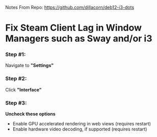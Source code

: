 Notes From Repo: https://github.com/dillacorn/deb12-i3-dots

# Fix Steam Client Lag in Window Managers such as Sway and/or i3

### **Step #1:**
Navigate to **"Settings"**

### **Step #2:**
Click **"Interface"**

### **Step #3:**
**Uncheck these options**
- Enable GPU accelerated rendering in web views (requires restart)
- Enable hardware video decoding, if supported (requires restart)
